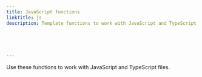 ```yaml
---
title: JavaScript functions
linkTitle: js
description: Template functions to work with JavaScript and TypeScript files.



  

---
```


Use these functions to work with JavaScript and TypeScript files.
